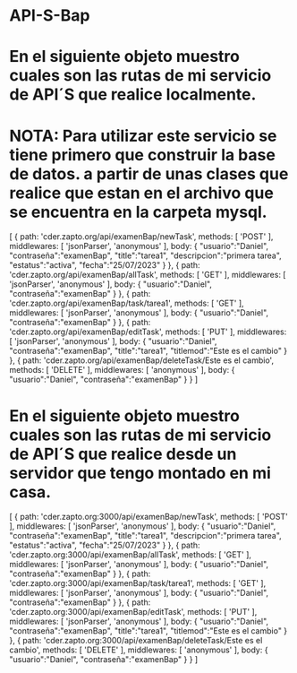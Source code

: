 # API-S-Bap

# En el siguiente objeto muestro cuales son las rutas de mi servicio de API´S que realice localmente.
# NOTA: Para utilizar este servicio se tiene primero que construir la base de datos. a partir de unas clases que realice que estan en el archivo que se encuentra en la carpeta mysql.

[
 {
    path: 'cder.zapto.org/api/examenBap/newTask',
    methods: [ 'POST' ],
    middlewares: [ 'jsonParser', 'anonymous' ],
    body:
    {
      "usuario":"Daniel",
      "contraseña":"examenBap",
      "title":"tarea1",
      "descripcion":"primera tarea",
      "estatus":"activa",
      "fecha":"25/07/2023"
    }
  },
  {
    path: 'cder.zapto.org/api/examenBap/allTask',
    methods: [ 'GET' ],
    middlewares: [ 'jsonParser', 'anonymous' ],
    body:
    {
      "usuario":"Daniel",
      "contraseña":"examenBap"
    }
  },
  {
    path: 'cder.zapto.org/api/examenBap/task/tarea1',
    methods: [ 'GET' ],
    middlewares: [ 'jsonParser', 'anonymous' ],
    body:
    {
      "usuario":"Daniel",
      "contraseña":"examenBap"
    }
  },
  {
    path: 'cder.zapto.org/api/examenBap/editTask',
    methods: [ 'PUT' ],
    middlewares: [ 'jsonParser', 'anonymous' ],
    body:
    {
      "usuario":"Daniel",
      "contraseña":"examenBap",
      "title":"tarea1",
      "titlemod":"Este es el cambio"
    }
  },
  {
    path: 'cder.zapto.org/api/examenBap/deleteTask/Este es el cambio',
    methods: [ 'DELETE' ],
    middlewares: [ 'anonymous' ],
    body:
    {
      "usuario":"Daniel",
      "contraseña":"examenBap"
    }
  }
]
# En el siguiente objeto muestro cuales son las rutas de mi servicio de API´S que realice desde un servidor que tengo montado en mi casa.
[
 {
    path: 'cder.zapto.org:3000/api/examenBap/newTask',
    methods: [ 'POST' ],
    middlewares: [ 'jsonParser', 'anonymous' ],
    body:
    {
      "usuario":"Daniel",
      "contraseña":"examenBap",
      "title":"tarea1",
      "descripcion":"primera tarea",
      "estatus":"activa",
      "fecha":"25/07/2023"
    }
  },
  {
    path: 'cder.zapto.org:3000/api/examenBap/allTask',
    methods: [ 'GET' ],
    middlewares: [ 'jsonParser', 'anonymous' ],
    body:
    {
      "usuario":"Daniel",
      "contraseña":"examenBap"
    }
  },
  {
    path: 'cder.zapto.org:3000/api/examenBap/task/tarea1',
    methods: [ 'GET' ],
    middlewares: [ 'jsonParser', 'anonymous' ],
    body:
    {
      "usuario":"Daniel",
      "contraseña":"examenBap"
    }
  },
  {
    path: 'cder.zapto.org:3000/api/examenBap/editTask',
    methods: [ 'PUT' ],
    middlewares: [ 'jsonParser', 'anonymous' ],
    body:
    {
      "usuario":"Daniel",
      "contraseña":"examenBap",
      "title":"tarea1",
      "titlemod":"Este es el cambio"
    }
  },
  {
    path: 'cder.zapto.org:3000/api/examenBap/deleteTask/Este es el cambio',
    methods: [ 'DELETE' ],
    middlewares: [ 'anonymous' ],
    body:
    {
      "usuario":"Daniel",
      "contraseña":"examenBap"
    }
  }
]
